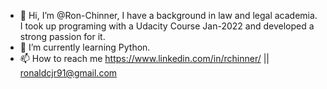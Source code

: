 - 👋 Hi, I’m @Ron-Chinner, I have a background in law and legal academia. I took up programing with a Udacity Course Jan-2022 and developed a strong passion for it. 
- 🌱 I’m currently learning Python. 
- 📫 How to reach me https://www.linkedin.com/in/rchinner/ || ronaldcjr91@gmail.com

<!---
Ron-Chinner/Ron-Chinner is a ✨ special ✨ repository because its `README.md` (this file) appears on your GitHub profile.
You can click the Preview link to take a look at your changes.
--->
